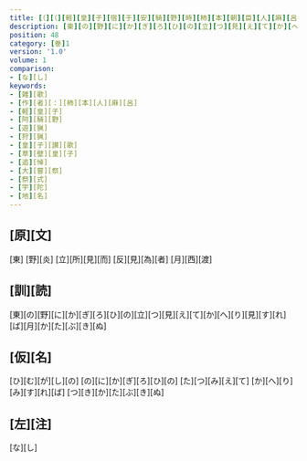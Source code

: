 ```yaml
---
title: [（][（][軽][皇][子][宿][于][安][騎][野][時][柿][本][朝][臣][人][麻][呂][作][歌][）][短][歌][）]
description: [東][の][野][に][か][ぎ][ろ][ひ][の][立][つ][見][え][て][か][へ][り][見][す][れ][ば][月][か][た][ぶ][き][ぬ]
position: 48
category: [巻]1
version: '1.0'
volume: 1
comparison:
- [な][し]
keywords:
- [雑][歌]
- [作][者][：][柿][本][人][麻][呂]
- [軽][皇][子]
- [阿][騎][野]
- [遊][猟]
- [狩][猟]
- [皇][子][讃][歌]
- [草][壁][皇][子]
- [追][悼]
- [大][嘗][祭]
- [祭][式]
- [宇][陀]
- [地][名]
---
```


## [原][文]

[東] [野][炎] [立][所][見][而] [反][見][為][者] [月][西][渡]

## [訓][読]

[東][の][野][に][か][ぎ][ろ][ひ][の][立][つ][見][え][て][か][へ][り][見][す][れ][ば][月][か][た][ぶ][き][ぬ]

## [仮][名]

[ひ][む][が][し][の] [の][に][か][ぎ][ろ][ひ][の] [た][つ][み][え][て] [か][へ][り][み][す][れ][ば] [つ][き][か][た][ぶ][き][ぬ]

## [左][注]

[な][し]
